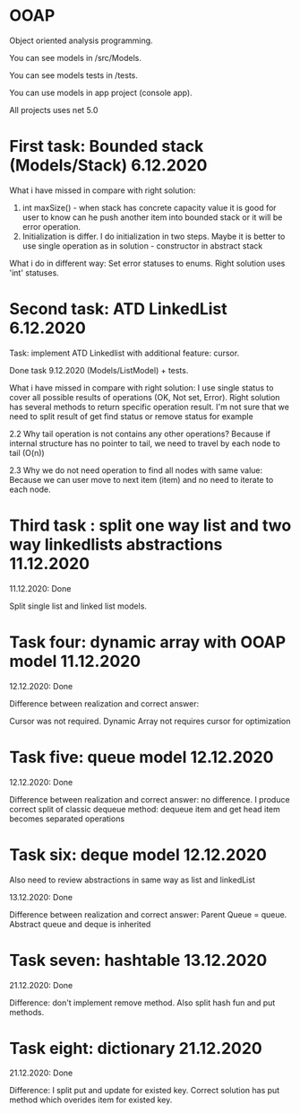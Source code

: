 # OOAP
Object oriented analysis programming.

You can see models in /src/Models.

You can see models tests in /tests.

You can use models in app project (console app).

All projects uses net 5.0

# First task: Bounded stack (Models/Stack) 6.12.2020

What i have missed in compare with right solution: 
1) int maxSize() - when stack has concrete capacity value it is good for user to know can he push another item into bounded stack or it will be error operation.
2) Initialization is differ. I do initialization in two steps. Maybe it is better to use single operation as in solution - constructor in abstract stack 

What i do in different way:
Set error statuses to enums. Right solution uses 'int' statuses. 

# Second task: ATD LinkedList 6.12.2020

Task: implement ATD Linkedlist with additional feature: cursor.

Done task 9.12.2020 (Models/ListModel) + tests.

What i have missed in compare with right solution: 
I use single status to cover all possible results of operations (OK, Not set, Error). Right solution has several methods to return specific operation result. I'm not sure that we need to split result of get find status or remove status for example

2.2 Why tail operation is not contains any other operations? Because if internal structure has no pointer to tail, we need to travel by each node to tail (O(n))

2.3 Why we do not need operation to find all nodes with same value: Because we can user move to next item (item) and no need to iterate to each node.

# Third task : split one way list and two way linkedlists abstractions 11.12.2020

11.12.2020: Done

Split single list and linked list models. 

# Task four: dynamic array with OOAP model 11.12.2020

12.12.2020: Done 

Difference between realization and correct answer: 

Cursor was not required. Dynamic Array not requires cursor for optimization

# Task five: queue model 12.12.2020

12.12.2020: Done

Difference between realization and correct answer: no difference. I produce correct split of classic dequeue method: dequeue item and get head item becomes separated operations

# Task six: deque model 12.12.2020

Also need to review abstractions in same way as list and linkedList 

13.12.2020: Done 

Difference between realization and correct answer: Parent Queue = queue. Abstract queue and deque is inherited 

# Task seven: hashtable 13.12.2020

21.12.2020: Done

Difference: don't implement remove method. Also split hash fun and put methods. 

# Task eight: dictionary 21.12.2020

21.12.2020: Done 

Difference: I split put and update for existed key. Correct solution has put method which overides item for existed key.
